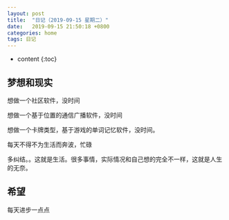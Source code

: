 ```yaml
---
layout: post
title:  "日记（2019-09-15 星期二）"
date:   2019-09-15 21:50:18 +0800
categories: home
tags: 日记
---
```


* content
{:toc}


## 梦想和现实


想做一个社区软件，没时间

想做一个基于位置的通信广播软件，没时间

想做一个卡牌类型，基于游戏的单词记忆软件，没时间。

每天不得不为生活而奔波，忙碌

多纠结。。这就是生活。很多事情，实际情况和自己想的完全不一样，这就是人生的无奈。


## 希望

每天进步一点点








